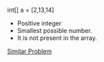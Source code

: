 int[] a = [2,13,14]

- Positive integer
- Smallest possible number.
- It is not present in the array.

[Similar Problem](https://www.geeksforgeeks.org/find-the-smallest-positive-number-missing-from-an-unsorted-array/)

